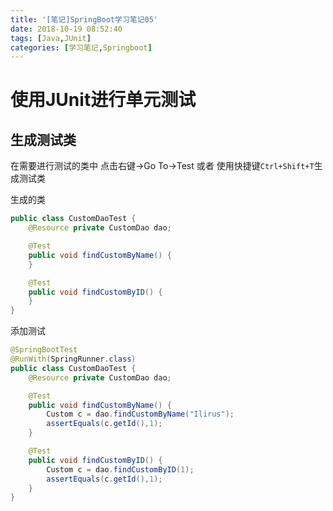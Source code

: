 ```yaml
---
title: '[笔记]SpringBoot学习笔记05'
date: 2018-10-19 08:52:40
tags: [Java,JUnit]
categories: [学习笔记,Springboot]
---
```


# 使用JUnit进行单元测试
## 生成测试类
在需要进行测试的类中 点击右键->Go To->Test 或者 使用快捷键`Ctrl+Shift+T`生成测试类

生成的类
```java
public class CustomDaoTest {
    @Resource private CustomDao dao;

    @Test
    public void findCustomByName() {
    }

    @Test
    public void findCustomByID() {
    }
}
```

<!-- more -->

添加测试
```java
@SpringBootTest
@RunWith(SpringRunner.class)
public class CustomDaoTest {
    @Resource private CustomDao dao;

    @Test
    public void findCustomByName() {
        Custom c = dao.findCustomByName("Ilirus");
        assertEquals(c.getId(),1);
    }

    @Test
    public void findCustomByID() {
        Custom c = dao.findCustomByID(1);
        assertEquals(c.getId(),1);
    }
}
```